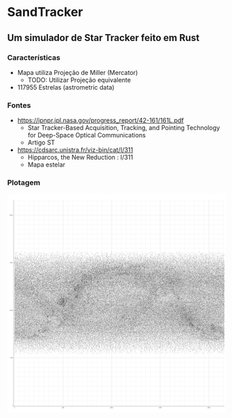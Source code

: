 # SandTracker
## Um simulador de Star Tracker feito em Rust

### Características
- Mapa utiliza Projeção de Miller (Mercator)
	- TODO: Utilizar Projeção equivalente
- 117955 Estrelas (astrometric data)

### Fontes
- https://ipnpr.jpl.nasa.gov/progress_report/42-161/161L.pdf 
	- Star Tracker-Based Acquisition, Tracking, and Pointing Technology for Deep-Space Optical Communications 
	- Artigo ST
- https://cdsarc.unistra.fr/viz-bin/cat/I/311
	- Hipparcos, the New Reduction : I/311 
	- Mapa estelar

### Plotagem
![scatter](/scatter.png)
